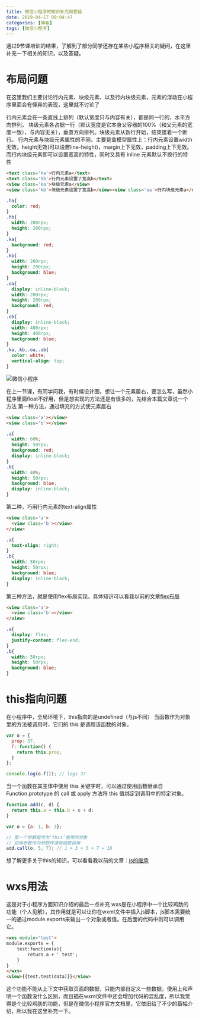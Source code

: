 ```yaml
---
title: 微信小程序的知识补充和答疑
date: 2019-04-17 09:04:47
categories: [博客]
tags: [微信小程序]
---
```

通过9节课培训的结果，了解到了部分同学还存在某些小程序相关的疑问，在这里补充一下相关的知识，以及答疑。
<!-- more -->
# 布局问题
在这里我们主要讨论行内元素、块级元素、以及行内块级元素，元素的浮动在小程序里面会有怪异的表现，这里就不讨论了

行内元素会在一条直线上排列（默认宽度只与内容有关），都是同一行的，水平方向排列。
块级元素各占据一行（默认宽度是它本身父容器的100%（和父元素的宽度一致），与内容无关），垂直方向排列。块级元素从新行开始，结束接着一个断行。
行内元素与块级元素属性的不同，主要是盒模型属性上：行内元素设置width无效，height无效(可以设置line-height)，margin上下无效，padding上下无效。
而行内块级元素即可以设置宽高的特性，同时又具有 inline 元素默认不换行的特性
```html
<text class='ha'>行内元素a</text>
<text class='hb'>行内元素设置了宽高b</text>
<view class='ka'>块级元素a</view>
<view class='kb'>块级元素设置了宽高b</view><view class='oa'>行内块级元素a</view><view class='ob'>行内块级元素b</view>
```
```css
.ha{
  color: red;
}
.hb{
  width: 200rpx;
  height: 200rpx;
}
.ka{
  background: red;
}
.kb{
  width: 200rpx;
  height: 200rpx;
  background: blue;
}
.oa{
  display: inline-block;
  width: 200rpx;
  height: 200rpx;
  background: red;
}
.ob{
  display: inline-block;
  width: 400rpx;
  height: 400rpx;
  background: blue;
}
.ka,.kb,.oa,.ob{
  color: white;
  vertical-align: top;
}
```
![微信小程序](/images/weixinxiaochenxu/block.png)

在上一节课，有同学问我，有时候设计图，想让一个元素居右，要怎么写，虽然小程序里面float不好用，但是想实现的方法还是有很多的，先结合本篇文章说一个方法
第一种方法，通过填充的方式使元素居右
```html
<view class='a'></view>
<view class='b'></view>
```
```css
.a{
  width: 60%;
  height: 50rpx;
  background: red;
  display: inline-block;
}
.b{
  width: 40%;
  height: 50rpx;
  background: blue;
  display: inline-block;
}
```
第二种，巧用行内元素的text-align属性
```html
<view class='a'>
  <view class='b'></view>
</view>
```
```css
.a{
  text-align: right;
}
.b{
  width: 50rpx;
  height: 50rpx;
  background: blue;
  display: inline-block;
}
```
第三种方法，就是使用flex布局实现，具体知识可以看我以前的文章[flex布局](http://www.jackfred.cn/2019/01/22/flex-mobile/)
```html
<view class='a'>
  <view class='b'></view>
</view>
```
```css
.a{
  display: flex;
  justify-content: flex-end;
}
.b{
  width: 50rpx;
  height: 50rpx;
  background: blue;
}
```
# this指向问题
在小程序中，全局环境下，this指向的是undefined（与js不同）
当函数作为对象里的方法被调用时，它们的 this 是调用该函数的对象。
```javascript
var o = {
  prop: 37,
  f: function() {
    return this.prop;
  }
};

console.log(o.f()); // logs 37
```
当一个函数在其主体中使用 this 关键字时，可以通过使用函数继承自Function.prototype 的 call 或 apply 方法将 this 值绑定到调用中的特定对象。
```javascript
function add(c, d) {
  return this.a + this.b + c + d;
}

var o = {a: 1, b: 3};

// 第一个参数是作为‘this’使用的对象
// 后续参数作为参数传递给函数调用
add.call(o, 5, 7); // 1 + 3 + 5 + 7 = 16
```
想了解更多关于this的知识，可以看看我以前的文章：[js的继承](http://www.jackfred.cn/2016/10/26/js%E7%BB%A7%E6%89%BF%E7%9A%84%E6%96%B9%E5%BC%8F%E5%92%8C%E6%84%8F%E4%B9%89/)
# wxs用法
这是对于小程序方面知识介绍的最后一点补充
wxs是在小程序中一个比较鸡肋的功能（个人见解），其作用就是可以让你在wxml文件中插入js脚本，js脚本需要统一的通过module.exports来输出一个对象或者值。在后面的代码中则可以调用它。
```html
<wxs module="test">
module.exports = {
    test:function(a){
        return a + ' test';
    }
}
</wxs>
<view>{{test.test(data)}}</view>
```
这个功能不能从上下文中获取页面的数据，只能内部自定义一些数据，使用上和声明一个函数没什么区别，而且插在wxml文件中还会增加代码的混乱度，所以我觉得是个比较鸡肋的功能，但是在微信小程序官方文档里，它依旧给了不少的篇幅介绍，所以我在这里补充一下。